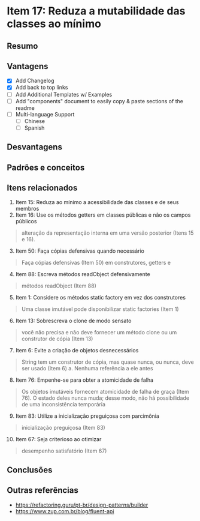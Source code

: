 # Item 17: Reduza a mutabilidade das classes ao mínimo

## Resumo

## Vantagens

- [x] Add Changelog
- [x] Add back to top links
- [ ] Add Additional Templates w/ Examples
- [ ] Add "components" document to easily copy & paste sections of the readme
- [ ] Multi-language Support
    - [ ] Chinese
    - [ ] Spanish

## Desvantagens

## Padrões e conceitos

## Itens relacionados


1.	Item 15: Reduza ao mínimo a acessibilidade das classes e de seus membros
2.	Item 16: Use os métodos getters em classes públicas e não os campos públicos
> alteração da representação interna em uma versão posterior (Itens 15 e 16).

3.	Item 50: Faça cópias defensivas quando necessário
> Faça cópias defensivas (Item 50) em construtores, getters e 

4.	Item 88: Escreva métodos readObject defensivamente
> métodos readObject (Item 88)

5.	Item 1: Considere os métodos static factory em vez dos construtores
> Uma classe imutável pode disponibilizar static factories (Item 1)

6.	Item 13: Sobrescreva o clone de modo sensato
> você não precisa e não deve fornecer um método clone ou um construtor de cópia (Item 13)

7.	Item 6: Evite a criação de objetos desnecessários
> String tem um construtor de cópia, mas quase nunca, ou nunca, deve ser usado (Item 6) 
> a.	Nenhuma referência a ele antes

8.	Item 76: Empenhe-se para obter a atomicidade de falha
> Os objetos imutáveis fornecem atomicidade de falha de graça (Item 76). O estado deles nunca muda; desse modo, não há possibilidade de uma inconsistência temporária

9.	Item 83: Utilize a inicialização preguiçosa com parcimônia
> inicialização preguiçosa (Item 83)

10.	Item 67: Seja criterioso ao otimizar
> desempenho satisfatório (Item 67)

## Conclusões 

## Outras referências

* https://refactoring.guru/pt-br/design-patterns/builder
* https://www.zup.com.br/blog/fluent-api